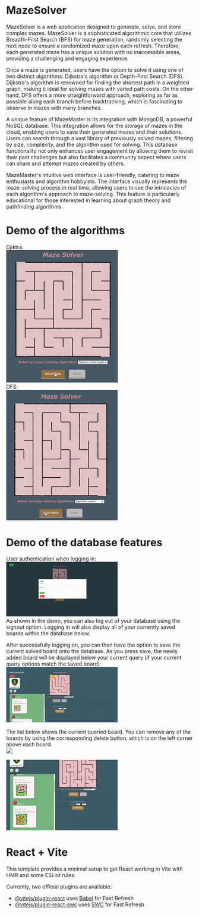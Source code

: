 # MazeSolver
MazeSolver is a web application designed to generate, solve, and store complex mazes. MazeSolver is a sophisticated algorithmic core that utilizes Breadth-First Search (BFS) for maze generation, randomly selecting the next node to ensure a randomized maze upon each refresh. Therefore, each generated maze has a unique solution with no inaccessible areas, providing a challenging and engaging experience. <br>

Once a maze is generated, users have the option to solve it using one of two distinct algorithms: Dijkstra's algorithm or Depth-First Search (DFS). Dijkstra's algorithm is renowned for finding the shortest path in a weighted graph, making it ideal for solving mazes with varied path costs. On the other hand, DFS offers a more straightforward approach, exploring as far as possible along each branch before backtracking, which is fascinating to observe in mazes with many branches.<br>

A unique feature of MazeMaster is its integration with MongoDB, a powerful NoSQL database. This integration allows for the storage of mazes in the cloud, enabling users to save their generated mazes and their solutions. Users can search through a vast library of previously solved mazes, filtering by size, complexity, and the algorithm used for solving. This database functionality not only enhances user engagement by allowing them to revisit their past challenges but also facilitates a community aspect where users can share and attempt mazes created by others.<br>

MazeMaster's intuitive web interface is user-friendly, catering to maze enthusiasts and algorithm hobbyists. The interface visually represents the maze-solving process in real time, allowing users to see the intricacies of each algorithm's approach to maze-solving. This feature is particularly educational for those interested in learning about graph theory and pathfinding algorithms.<br>

# Demo of the algorithms

Djiktra:<br>
<img src="https://github.com/QuocNguyen216/mazeSolver/blob/master/GIFstorage/dijkstra.gif" width="300">
<br>DFS:<br>
<img src="https://github.com/QuocNguyen216/mazeSolver/blob/master/GIFstorage/dfs.gif" width="300">

# Demo of the database features
User authentication when logging in: <br>
<img src="https://github.com/QuocNguyen216/mazeSolver/blob/master/GIFstorage/login.gif" width="300"> <br>
As shown in the demo, you can also log out of your database using the signout option. Logging in will also display all of your currently saved boards within the database below. 

After successfully logging on, you can then have the option to save the current solved board onto the database. As you press save, the newly added board will be displayed below your current query (if your current query options match the saved board): <br>
<img src="https://github.com/QuocNguyen216/mazeSolver/blob/master/GIFstorage/savingBoard.gif" width="300"> <br>

The list below shows the current queried board. You can remove any of the boards by using the corresponding delete button, which is on the left corner above each board. <br>
<img src="https://github.com/QuocNguyen216/mazeSolver/blob/master/GIFstorage/delete.gif" width="300"> <br>


<img src="https://github.com/QuocNguyen216/mazeSolver/blob/master/GIFstorage/searchSize.gif" width="300"> <br>

# React + Vite

This template provides a minimal setup to get React working in Vite with HMR and some ESLint rules.

Currently, two official plugins are available:

- [@vitejs/plugin-react](https://github.com/vitejs/vite-plugin-react/blob/main/packages/plugin-react/README.md) uses [Babel](https://babeljs.io/) for Fast Refresh
- [@vitejs/plugin-react-swc](https://github.com/vitejs/vite-plugin-react-swc) uses [SWC](https://swc.rs/) for Fast Refresh





